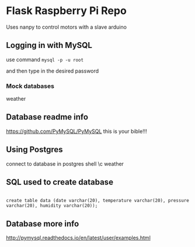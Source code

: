 # Flask Raspberry Pi Repo

Uses nanpy to control motors with a slave arduino

## Logging in with MySQL

use command 
<code>mysql -p -u root</code>

and then type in the desired password

### Mock databases

weather

## Database readme info

https://github.com/PyMySQL/PyMySQL this is your bible!!!

## Using Postgres

connect to database in postgres shell
\c weather 

## SQL used to create database

<code>
create table data (date varchar(20), temperature varchar(20), pressure varchar(20), humidity varchar(20));
</code>

## Database more info

http://pymysql.readthedocs.io/en/latest/user/examples.html